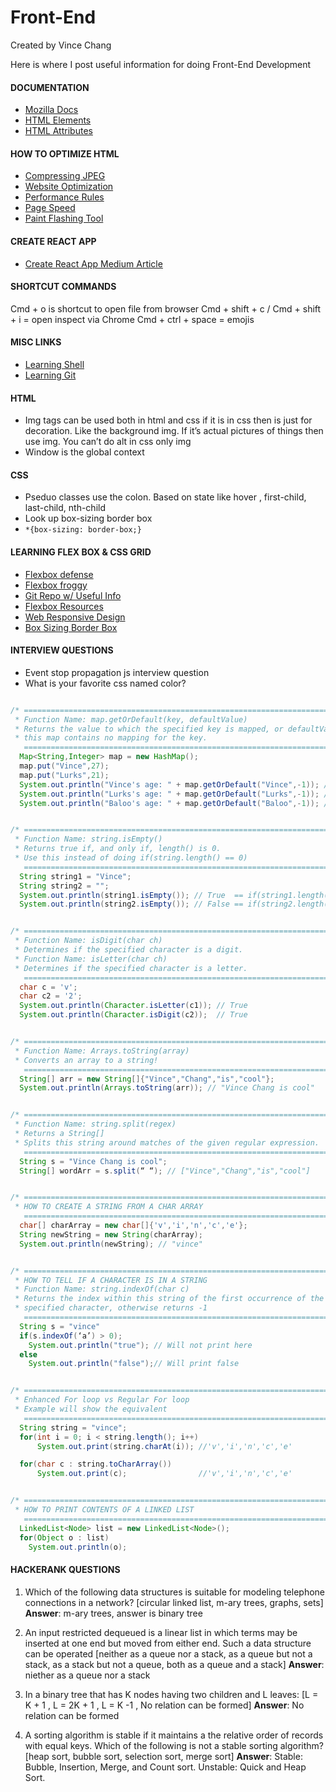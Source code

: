 # Front-End

Created by Vince Chang </br>

Here is where I post useful information for doing Front-End Development

#### DOCUMENTATION
- [Mozilla Docs](https://developer.mozilla.org/en-US/docs/Web)
- [HTML Elements](https://developer.mozilla.org/en-US/docs/Web/HTML/Element)
- [HTML Attributes](https://developer.mozilla.org/en-US/docs/Web/HTML/Attributes)


#### HOW TO OPTIMIZE HTML
- [Compressing JPEG](https://compressjpeg.com/)
- [Website Optimization](http://www.websiteoptimization.com/)
- [Performance Rules](http://developer.yahoo.com/performance/rules.html)
- [Page Speed](https://developers.google.com/speed/pagespeed/)
- [Paint Flashing Tool](https://developer.mozilla.org/en-US/docs/Tools/Paint_Flashing_Tool)


#### CREATE REACT APP
- [Create React App Medium Article](https://medium.com/in-the-weeds/learning-react-with-create-react-app-part-1-a12e1833fdc)


#### SHORTCUT COMMANDS
Cmd + o is shortcut to open file from browser
Cmd + shift + c  / Cmd + shift + i = open inspect via Chrome
Cmd + ctrl + space = emojis

#### MISC LINKS
- [Learning Shell](explainshell.com)
- [Learning Git](ohshitgit.com)

#### HTML
- Img tags can be used both in html and css if it is in css then is just for decoration. Like the background img. If it’s actual pictures of things then use img. You can’t do alt in css only img
- Window is the global context

#### CSS
- Pseduo classes use the colon. Based on state like hover , first-child, last-child, nth-child
- Look up box-sizing border box
- ```*{box-sizing: border-box;}```


#### LEARNING FLEX BOX & CSS GRID
- [Flexbox defense](http://www.flexboxdefense.com/)
- [Flexbox froggy](https://flexboxfroggy.com/)
- [Git Repo w/ Useful Info](https://github.com/jen4web/fem-layout)
- [Flexbox Resources](https://github.com/jen4web/fem-layout/blob/master/resources/resources.txt)
- [Web Responsive Design](https://alistapart.com/article/responsive-web-design/)
- [Box Sizing Border Box](https://www.paulirish.com/2012/box-sizing-border-box-ftw/)


#### INTERVIEW QUESTIONS
- Event stop propagation js interview question
- What is your favorite css named color?

```java

/* =========================================================================
 * Function Name: map.getOrDefault(key, defaultValue)
 * Returns the value to which the specified key is mapped, or defaultValue if
 * this map contains no mapping for the key.
   ========================================================================= */
  Map<String,Integer> map = new HashMap();
  map.put("Vince",27);
  map.put("Lurks",21);
  System.out.println("Vince's age: " + map.getOrDefault("Vince",-1)); // 27
  System.out.println("Lurks's age: " + map.getOrDefault("Lurks",-1)); // 21
  System.out.println("Baloo's age: " + map.getOrDefault("Baloo",-1)); // -1


/* =========================================================================
 * Function Name: string.isEmpty()
 * Returns true if, and only if, length() is 0.
 * Use this instead of doing if(string.length() == 0)
   ========================================================================= */
  String string1 = "Vince";
  String string2 = "";
  System.out.println(string1.isEmpty()); // True  == if(string1.length() == 0)
  System.out.println(string2.isEmpty()); // False == if(string2.length() == 0)


/* =========================================================================
 * Function Name: isDigit(char ch)
 * Determines if the specified character is a digit.
 * Function Name: isLetter(char ch)
 * Determines if the specified character is a letter.
   ========================================================================= */
  char c = 'v';
  char c2 = '2';
  System.out.println(Character.isLetter(c1)); // True
  System.out.println(Character.isDigit(c2));  // True


/* =========================================================================
 * Function Name: Arrays.toString(array)
 * Converts an array to a string!
   ========================================================================= */
  String[] arr = new String[]{"Vince","Chang","is","cool"};
  System.out.println(Arrays.toString(arr)); // "Vince Chang is cool"


/* =========================================================================
 * Function Name: string.split(regex)
 * Returns a String[]
 * Splits this string around matches of the given regular expression.
   ========================================================================= */
  String s = "Vince Chang is cool";
  String[] wordArr = s.split(“ “); // ["Vince","Chang","is","cool"]


/* =========================================================================
 * HOW TO CREATE A STRING FROM A CHAR ARRAY
   ========================================================================= */
  char[] charArray = new char[]{'v','i','n','c','e'};
  String newString = new String(charArray);
  System.out.println(newString); // "vince"


/* =========================================================================
 * HOW TO TELL IF A CHARACTER IS IN A STRING
 * Function Name: string.indexOf(char c)
 * Returns the index within this string of the first occurrence of the
 * specified character, otherwise returns -1
   ========================================================================= */
  String s = "vince"
  if(s.indexOf(‘a’) > 0);
    System.out.println("true"); // Will not print here
  else
    System.out.println("false");// Will print false


/* =========================================================================
 * Enhanced For loop vs Regular For loop
 * Example will show the equivalent
   ========================================================================= */
  String string = "vince";
  for(int i = 0; i < string.length(); i++)
	  System.out.print(string.charAt(i)); //'v','i','n','c','e'

  for(char c : string.toCharArray())
	  System.out.print(c);                //'v','i','n','c','e'


/* =========================================================================
 * HOW TO PRINT CONTENTS OF A LINKED LIST
   ========================================================================= */
  LinkedList<Node> list = new LinkedList<Node>();
  for(Object o : list)
    System.out.println(o);
```

#### HACKERANK QUESTIONS
1. Which of the following data structures is suitable for modeling telephone
connections in a network? [circular linked list, m-ary trees, graphs, sets]
**Answer**: m-ary trees, answer is binary tree

2. An input restricted dequeued is a linear list in which terms may be inserted
at one end but moved from either end. Such a data structure can be operated
[neither as a queue nor a stack, as a queue but not a stack, as a stack but not
a queue, both as a queue and a stack]
**Answer**: niether as a queue nor a stack

3. In a binary tree that has K nodes having two children and L leaves:
[L = K + 1 , L = 2K + 1 , L = K -1 , No relation can be formed]
**Answer**: No relation can be formed

4. A sorting algorithm is stable if it maintains a the relative order of records
with equal keys. Which of the following is not a stable sorting algorithm?
[heap sort, bubble sort, selection sort, merge sort]
**Answer**: Stable: Bubble, Insertion, Merge, and Count sort. Unstable: Quick
and Heap Sort.